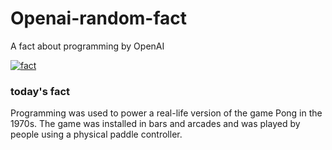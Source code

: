 
# Openai-random-fact
 A fact about programming by OpenAI

[![fact](https://github.com/MarioVidoni/openai-daily-fact/actions/workflows/main.yml/badge.svg)](https://github.com/MarioVidoni/openai-daily-fact/actions/workflows/main.yml)

### today's fact  
  
Programming was used to power a real-life version of the game Pong in the 1970s. The game was installed in bars and arcades and was played by people using a physical paddle controller.